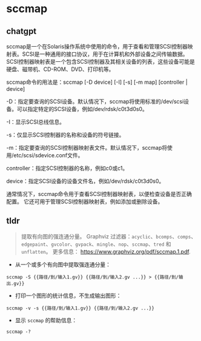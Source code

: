 # sccmap 
## chatgpt 
sccmap是一个在Solaris操作系统中使用的命令，用于查看和管理SCSI控制器映射表。SCSI是一种通用的接口协议，用于在计算机和外部设备之间传输数据。SCSI控制器映射表是一个包含SCSI控制器及其相关设备的列表，这些设备可能是硬盘、磁带机、CD-ROM、DVD、打印机等。

sccmap命令的用法是：sccmap [-D device] [-I] [-s] [-m map] [controller | device]

-D：指定要查询的SCSI设备。默认情况下，sccmap将使用标准的/dev/scsi设备。可以指定特定的SCSI设备，例如/dev/rdsk/c0t3d0s0。

-I：显示SCSI总线信息。

-s：仅显示SCSI控制器的名称和设备的符号链接。

-m：指定要查询的SCSI控制器映射表文件。默认情况下，sccmap将使用/etc/scsi/sdevice.conf文件。

controller：指定SCSI控制器的名称，例如c0或c1。

device：指定SCSI设备的设备文件名，例如/dev/rdsk/c0t3d0s0。

通常情况下，sccmap命令用于查看SCSI控制器映射表，以便检查设备是否正确配置。 它还可用于管理SCSI控制器映射表，例如添加或删除设备。 

## tldr 
 
> 提取有向图的强连通分量。
> Graphviz 过滤器：`acyclic`、`bcomps`、`comps`、`edgepaint`、`gvcolor`、`gvpack`、`mingle`、`nop`、`sccmap`、`tred` 和 `unflatten`。
> 更多信息： <https://www.graphviz.org/pdf/sccmap.1.pdf>.

- 从一个或多个有向图中提取强连通分量：

`sccmap -S {{路径/到/输入1.gv}} {{路径/到/输入2.gv ...}} > {{路径/到/输出.gv}}`

- 打印一个图形的统计信息，不生成输出图形：

`sccmap -v -s {{路径/到/输入1.gv}} {{路径/到/输入2.gv ...}}`

- 显示 `sccmap` 的帮助信息：

`sccmap -?`
